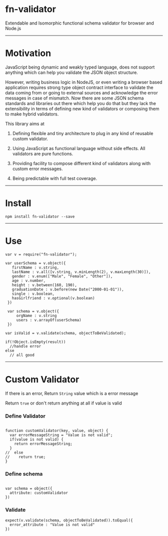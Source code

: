 # fn-validator
Extendable and Isomorphic functional schema validator for browser and Node.js

-------
# Motivation

JavaScript being dynamic and weakly typed language, does not support anything which can help you validate the JSON object structure.

However, writing business logic in NodeJS, or even writing a browser based application requires strong type object contract interface to validate the data coming from or going to external sources and acknowledge the error messages in case of mismatch.
Now there are some JSON schema standards and libraries out there which help you do that but they lack the extensibility in terms of defining new kind of validators or composing them to make hybrid validators.

This library aims at

1. Defining flexible and tiny architecture to plug in any kind of reusable custom validator.

2. Using JavaScript as functional language without side effects. All validators are pure functions.

3. Providing facility to compose different kind of validators along with custom error messages.
 
4. Being predictable with full test coverage.

--------
# Install

`npm install fn-validator --save`

--------
# Use


```
var v = require("fn-validator");

var userSchema = v.object({
   firstName : v.string,
   lastName : v.all([v.string, v.minLength(2), v.maxLength(30)]),
   gender : v.enum(["Male", "Female", "Other"]),
   age : v.number,
   height : v.between(160, 190),
   graduationDate : v.before(new Date("2000-01-01")),
   single : v.boolean,
   hasGirlfriend : v.optional(v.boolean)
 })

 var schema = v.object({
     orgName : v.string
     users : v.arrayOf(userSchema)
 })

var isValid = v.validate(schema, objectToBeValidated);

if(!Object.isEmpty(result))
  //handle error
else
  // all good

```

-------

# Custom Validator


If there is an error, Return `String` value which is a error message

Return `true` or don't return anything at all if value is valid

### Define Validator

```

function customValidator(key, value, object) {
  var errorMessageString = "Value is not valid";
  if(value is not valid) {
    return errorMessageString;
  }
//  else
//    return true;
}

```

### Define schema

```

var schema = object({
  attribute: customValidator
})

```
### Validate

```
expect(v.validate(schema, objectToBeValidated)).toEqual({
  error_attribute : "Value is not valid"
})


```
